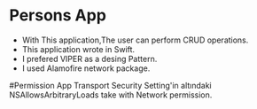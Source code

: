 # Persons App
* With This application,The user can perform CRUD operations.
* This application wrote in Swift.
* I prefered VIPER as a desing Pattern.
* I used Alamofire network package.
  
#Permission
App Transport Security Setting'in altındaki 
<key>NSAllowsArbitraryLoads</key>
	<true/>
 take with Network permission.


